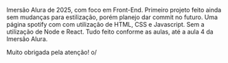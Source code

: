 Imersão Alura de 2025, com foco em Front-End.
Primeiro projeto feito ainda sem mudanças para estilização, porém planejo dar commit no futuro.
Uma página spotify com com utilização de HTML, CSS e Javascript. Sem a utilização de Node e React.
Tudo feito conforme as aulas, até a aula 4 da Imersão Alura.

Muito obrigada pela atenção! o/